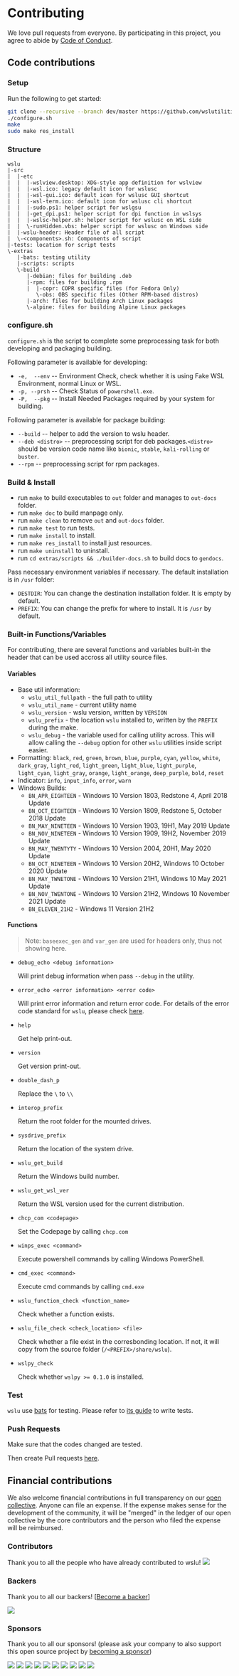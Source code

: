# Contributing

We love pull requests from everyone. By participating in this project, you agree to abide by [Code of Conduct](CODE_OF_CONDUCT.md).

## Code contributions

### Setup

Run the following to get started:
```bash
git clone --recursive --branch dev/master https://github.com/wslutilities/wslu.git
./configure.sh
make
sudo make res_install
```

### Structure

```
wslu
|-src
|  |-etc
|  |  |-wslview.desktop: XDG-style app definition for wslview
|  |  |-wsl.ico: legacy default icon for wslusc
|  |  |-wsl-gui.ico: default icon for wslusc GUI shortcut
|  |  |-wsl-term.ico: default icon for wslusc cli shortcut
|  |  |-sudo.ps1: helper script for wslgsu
|  |  |-get_dpi.ps1: helper script for dpi function in wslsys
|  |  |-wslsc-helper.sh: helper script for wslusc on WSL side
|  |  \-runHidden.vbs: helper script for wslusc on Windows side
|  |-wslu-header: Header file of all script
|  \-<components>.sh: Components of script
|-tests: location for script tests
\-extras
   |-bats: testing utility
   |-scripts: scripts
   \-build
      |-debian: files for building .deb
      |-rpm: files for building .rpm
      |  |-copr: COPR specific files (for Fedora Only)
         \-obs: OBS specific files (Other RPM-based distros)
      |-arch: files for building Arch Linux packages
      \-alpine: files for building Alpine Linux packages
```

### configure.sh

`configure.sh` is the script to complete some preprocessing task for both developing and packaging building.

Following parameter is available for developing:
- `-e,  --env` -- Environment Check, check whether it is using Fake WSL Environment, normal Linux or WSL.
- `-p, --prsh` -- Check Status of `powershell.exe`.
- `-P,  --pkg` -- Install Needed Packages required by your system for building.

Following parameter is available for package building:
- `--build` -- helper to add the version to wslu header.
- `--deb <distro>` -- preprocessing script for deb packages.`<distro>` should be version code name like `bionic`, `stable`, `kali-rolling` or `buster`.
- `--rpm` -- preprocessing script for rpm packages.

### Build & Install

- run `make` to build executables to `out` folder and manages to `out-docs` folder.
- run `make doc` to build manpage only.
- run `make clean` to remove `out` and `out-docs` folder.
- run `make test` to run tests.
- run `make install` to install.
- run `make res_install` to install just resources.
- run `make uninstall` to uninstall.
- run `cd extras/scripts && ./builder-docs.sh` to build docs to `gendocs`.

Pass necessary environment variables if necessary. The default installation is in `/usr` folder:
- `DESTDIR`: You can change the destination installation folder. It is empty by default.
- `PREFIX`: You can change the prefix for where to install. It is `/usr` by default.

### Built-in Functions/Variables

For contributing, there are several functions and variables built-in the header that can be used accross all utility source files.

#### Variables

- Base util information:
  - `wslu_util_fullpath` - the full path to utility
  - `wslu_util_name` - current utility name
  - `wslu_version` - wslu version, written by `VERSION`
  - `wslu_prefix` - the location `wslu` installed to, written by the `PREFIX` during the make.
  - `wslu_debug` - the variable used for calling utility across. This will allow calling the `--debug` option for other `wslu` utilities inside script easier.
- Formatting: `black`, `red`, `green`, `brown`, `blue`, `purple`, `cyan`, `yellow`, `white`, `dark_gray`, `light_red`, `light_green`, `light_blue`, `light_purple`, `light_cyan`, `light_gray`, `orange`, `light_orange`, `deep_purple`, `bold`, `reset`
- Indicator: `info`, `input_info`, `error`, `warn`
- Windows Builds:
  - `BN_APR_EIGHTEEN` - Windows 10 Version 1803, Redstone 4, April 2018 Update
  - `BN_OCT_EIGHTEEN` - Windows 10 Version 1809, Redstone 5, October 2018 Update
  - `BN_MAY_NINETEEN` - Windows 10 Version 1903, 19H1, May 2019 Update
  - `BN_NOV_NINETEEN` - Windows 10 Version 1909, 19H2, November 2019 Update
  - `BN_MAY_TWENTYTY` - Windows 10 Version 2004, 20H1, May 2020 Update
  - `BN_OCT_NINETEEN` - Windows 10 Version 20H2, Windows 10 October 2020 Update
  - `BN_MAY_TWNETONE` - Windows 10 Version 21H1, Windows 10 May 2021 Update
  - `BN_NOV_TWENTONE` - Windows 10 Version 21H2, Windows 10 November 2021 Update
  - `BN_ELEVEN_21H2` - Windows 11 Version 21H2

#### Functions
> Note: `baseexec_gen` and `var_gen` are used for headers only, thus not showing here.

- `debug_echo <debug information>` 

  Will print debug information when pass `--debug` in the utility.
- `error_echo <error information> <error code>`

  Will print error information and return error code. For details of the error code standard for `wslu`, please check [here](https://wslutiliti.es/wslu/faq.html#what-is-the-error-code-returned).
- `help`

  Get help print-out.
- `version`

  Get version print-out.
- `double_dash_p`

  Replace the `\` to `\\`
- `interop_prefix`

  Return the root folder for the mounted drives.
- `sysdrive_prefix`

  Return the location of the system drive.
- `wslu_get_build`

  Return the Windows build number.
- `wslu_get_wsl_ver`

  Return the WSL version used for the current distribution.
- `chcp_com <codepage>`

  Set the Codepage by calling `chcp.com`
- `winps_exec <command>`

  Execute powershell commands by calling Windows PowerShell.
- `cmd_exec <command>`

  Execute cmd commands by calling `cmd.exe`
- `wslu_function_check <function_name>`

  Check whether a function exists.
- `wslu_file_check <check_location> <file>`

  Check whether a file exist in the corresbonding location. If not, it will copy from the source folder (`/<PREFIX>/share/wslu`).
- `wslpy_check`

  Check whether `wslpy >= 0.1.0` is installed. 

### Test

`wslu` use [bats](https://github.com/bats-core/bats-core) for testing. Please refer to [its guide](https://github.com/bats-core/bats-core#writing-tests) to write tests.

### Push Requests

Make sure that the codes changed are tested.

Then create Pull requests [here](https://github.com/wslutilities/wslu/compare).


## Financial contributions

We also welcome financial contributions in full transparency on our [open collective](https://opencollective.com/wslutilities).
Anyone can file an expense. If the expense makes sense for the development of the community, it will be "merged" in the ledger of our open collective by the core contributors and the person who filed the expense will be reimbursed.

### Contributors

Thank you to all the people who have already contributed to wslu!
<a href="graphs/contributors"><img src="https://opencollective.com/wslutilities/contributors.svg?width=890" /></a>


### Backers

Thank you to all our backers! [[Become a backer](https://opencollective.com/wslu#backer)]

<a href="https://opencollective.com/wslutilities#backers" target="_blank"><img src="https://opencollective.com/wslutilities/backers.svg?width=890"></a>


### Sponsors

Thank you to all our sponsors! (please ask your company to also support this open source project by [becoming a sponsor](https://opencollective.com/wslu#sponsor))

<a href="https://opencollective.com/wslutilities/sponsor/0/website" target="_blank"><img src="https://opencollective.com/wslutilities/sponsor/0/avatar.svg"></a>
<a href="https://opencollective.com/wslutilities/sponsor/1/website" target="_blank"><img src="https://opencollective.com/wslutilities/sponsor/1/avatar.svg"></a>
<a href="https://opencollective.com/wslutilities/sponsor/2/website" target="_blank"><img src="https://opencollective.com/wslutilities/sponsor/2/avatar.svg"></a>
<a href="https://opencollective.com/wslutilities/sponsor/3/website" target="_blank"><img src="https://opencollective.com/wslutilities/sponsor/3/avatar.svg"></a>
<a href="https://opencollective.com/wslutilities/sponsor/4/website" target="_blank"><img src="https://opencollective.com/wslutilities/sponsor/4/avatar.svg"></a>
<a href="https://opencollective.com/wslutilities/sponsor/5/website" target="_blank"><img src="https://opencollective.com/wslutilities/sponsor/5/avatar.svg"></a>
<a href="https://opencollective.com/wslutilities/sponsor/6/website" target="_blank"><img src="https://opencollective.com/wslutilities/sponsor/6/avatar.svg"></a>
<a href="https://opencollective.com/wslutilities/sponsor/7/website" target="_blank"><img src="https://opencollective.com/wslutilities/sponsor/7/avatar.svg"></a>
<a href="https://opencollective.com/wslutilities/sponsor/8/website" target="_blank"><img src="https://opencollective.com/wslutilities/sponsor/8/avatar.svg"></a>
<a href="https://opencollective.com/wslutilities/sponsor/9/website" target="_blank"><img src="https://opencollective.com/wslutilities/sponsor/9/avatar.svg"></a>